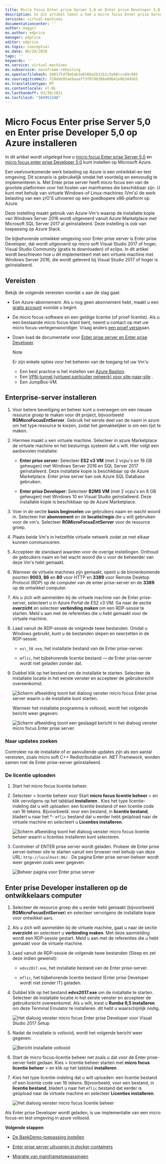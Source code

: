 ```yaml
---
title: Micro Focus Enter prise Server 5,0 en Enter prise Developer 5,0 op Azure installeren | Microsoft Docs
description: In dit artikel leest u hoe u micro focus Enter prise Server 5,0 en Enter prise Developer 5,0 op Microsoft Azure installeert.
services: virtual-machines
documentationcenter: ''
author: maggsl
ms.author: edprice
manager: edprice
editor: edprice
ms.topic: conceptual
ms.date: 06/29/2020
tags: ''
keywords: ''
ms.service: virtual-machines
ms.subservice: mainframe-rehosting
ms.openlocfilehash: 5001f5df8ebab3e8366a2b31b1c5eb8ccc69c985
ms.sourcegitcommit: f28ebb95ae9aaaff3f87d8388a09b41e0b3445b5
ms.translationtype: MT
ms.contentlocale: nl-NL
ms.lasthandoff: 03/30/2021
ms.locfileid: "104951348"
---
```

# <a name="install-micro-focus-enterprise-server-50-and-enterprise-developer-50-on-azure"></a>Micro Focus Enter prise Server 5,0 en Enter prise Developer 5,0 op Azure installeren

In dit artikel wordt uitgelegd hoe u [micro focus Enter prise Server 5,0](https://www.microfocus.com/documentation/enterprise-developer/ed50pu5/ES-WIN/GUID-F7D8FD6E-BDE0-4169-8D8C-96DDFFF6B495.html) en [micro focus enter prise Developer 5,0](https://www.microfocus.com/documentation/enterprise-developer/ed50/) kunt instellen op Microsoft Azure.

Een veelvoorkomende werk belasting op Azure is een ontwikkel-en test omgeving. Dit scenario is gebruikelijk omdat het voordelig en eenvoudig te implementeren is. Met Enter prise server heeft micro focus een van de grootste platformen voor het hosten van mainframes die beschikbaar zijn. U kunt met behulp van virtuele Windows-of Linux-machines (Vm's) de werk belasting van een z/O'S uitvoeren op een goedkopere x86-platform op Azure.

Deze instelling maakt gebruik van Azure-Vm's waarop de installatie kopie van Windows Server 2016 wordt uitgevoerd vanuit Azure Marketplace met Microsoft SQL Server 2017 al geïnstalleerd. Deze instelling is ook van toepassing op Azure Stack.

De bijbehorende ontwikkel omgeving voor Enter prise server is Enter prise Developer, dat wordt uitgevoerd op micro soft Visual Studio 2017 of hoger, Visual Studio Community (gratis te downloaden) of eclips. In dit artikel wordt beschreven hoe u dit implementeert met een virtuele machine met Windows Server 2016, die wordt geleverd bij Visual Studio 2017 of hoger is geïnstalleerd.

## <a name="prerequisites"></a>Vereisten

Bekijk de volgende vereisten voordat u aan de slag gaat:

-   Een Azure-abonnement. Als u nog geen abonnement hebt, maakt u een [gratis account](https://azure.microsoft.com/free/?WT.mc_id=A261C142F) voordat u begint.

-   De micro focus-software en een geldige licentie (of proef licentie). Als u een bestaande micro focus-klant bent, neemt u contact op met uw micro focus-vertegenwoordiger. Vraag anders [een proef versie](https://www.microfocus.com/products/enterprise-suite/enterprise-server/trial/)aan.

-   Down load de documentatie voor [Enter prise server en Enter prise Developer](https://www.microfocus.com/documentation/enterprise-developer/ed50/).

    > [!Note]
    > Er zijn enkele opties voor het beheren van de toegang tot uw Vm's:
    > -   Een best practice is het instellen van [Azure Bastion](https://azure.microsoft.com/services/azure-bastion/).
    > -   Een [VPN-tunnel (virtueel particulier netwerk) voor site-naar-site](../../../../vpn-gateway/vpn-gateway-create-site-to-site-rm-powershell.md) .
    > -   Een JumpBox-VM.

## <a name="install-enterprise-server"></a>Enterprise-server installeren

1.  Voor betere beveiliging en beheer kunt u overwegen om een nieuwe resource groep te maken voor dit project, bijvoorbeeld **RGMicroFocusEntServer**. Gebruik het eerste deel van de naam in azure om het type resource te kiezen, zodat het gemakkelijker is om een lijst te maken.

2.  Hiermee maakt u een virtuele machine. Selecteer in azure Marketplace de virtuele machine en het besturings systeem dat u wilt. Hier volgt een aanbevolen installatie:

    -   **Enter prise server:** Selecteer **ES2 v3 VM** (met 2 vcpu's en 16 GB geheugen) met Windows Server 2016 en SQL Server 2017 geïnstalleerd. Deze installatie kopie is beschikbaar op de Azure Marketplace. Enter prise server kan ook Azure SQL Database gebruiken.

    -   **Enter prise Developer:** Selecteer **B2MS VM** (met 2 vcpu's en 8 GB geheugen) met Windows 10 en Visual Studio geïnstalleerd. Deze installatie kopie is beschikbaar op de Azure Marketplace.

3.  Voer in de sectie **basis beginselen** uw gebruikers naam en wacht woord in. Selecteer het **abonnement** en de **locatie/regio** die u wilt gebruiken voor de vm's. Selecteer **RGMicroFocusEntServer** voor de resource groep.

4.  Plaats beide Vm's in hetzelfde virtuele netwerk zodat ze met elkaar kunnen communiceren.

5.  Accepteer de standaard waarden voor de overige instellingen. Onthoud de gebruikers naam en het wacht woord die u voor de beheerder van deze Vm's hebt gemaakt.

6.  Wanneer de virtuele machines zijn gemaakt, opent u de binnenkomende poorten **9003, 86** en **80** voor HTTP en **3389** voor Remote Desktop Protocol (RDP) op de computer van de enter prise-server en de **3389** op de ontwikkel computer.

7.  Als u zich wilt aanmelden bij de virtuele machine van de Enter prise-server, selecteert u in Azure Portal de ES2 v3 VM. Ga naar de sectie **overzicht** en selecteer **verbinding maken** om een RDP-sessie te starten. Meld u aan met de referenties die u hebt gemaakt voor de virtuele machine.

8.  Laad vanuit de RDP-sessie de volgende twee bestanden. Omdat u Windows gebruikt, kunt u de bestanden slepen en neerzetten in de RDP-sessie:

    -   `es\_50.exe`, het installatie bestand van de Enter prise-server.

    -   `mflic`, het bijbehorende licentie bestand — de Enter prise-server wordt niet geladen zonder dat.

9.  Dubbel klik op het bestand om de installatie te starten. Selecteer de installatie locatie in het eerste venster en accepteer de gebruiksrecht overeenkomst.

    ![Scherm afbeelding toont het dialoog venster micro focus Enter prise server waarin u de installatie kunt starten.](media/install-image-1.png)

    Wanneer het installatie programma is voltooid, wordt het volgende bericht weer gegeven:

    ![Scherm afbeelding toont een geslaagd bericht in het dialoog venster micro focus Enter prise server.](media/install-image-2.png)

 ### <a name="check-for-updates"></a>Naar updates zoeken

Controleer na de installatie of er aanvullende updates zijn als een aantal vereisten, zoals micro soft C++ Redistributable en .NET Framework, worden samen met de Enter prise-server geïnstalleerd.

### <a name="upload-the-license"></a>De licentie uploaden

1.  Start het micro focus licentie beheer.

2.  Selecteer  \> licentie beheer voor Start **micro focus licentie beheer** \> en klik vervolgens op het tabblad **installeren** . Kies het type licentie-indeling dat u wilt uploaden: een licentie bestand of een licentie code van 16 tekens. Bijvoorbeeld: voor een bestand, in **licentie bestand**, bladert u naar het *- `mflic` bestand dat u eerder hebt geüpload naar de virtuele machine en selecteert u **Licenties installeren**.

    ![Scherm afbeelding toont het dialoog venster micro focus licentie beheer waarin u licenties installeren kunt selecteren.](media/install-image-3.png)

3.  Controleer of ENTER prise server wordt geladen. Probeer de Enter prise server-beheer site te starten vanuit een browser met behulp van deze URL: `http://localhost:86/` . De pagina Enter prise server-beheer wordt weer gegeven zoals weer gegeven.

    ![Beheer pagina voor Enter prise server](media/install-image-4.png)

## <a name="install-enterprise-developer-on-the-developer-machine"></a>Enter prise Developer installeren op de ontwikkelaars computer

1.  Selecteer de resource groep die u eerder hebt gemaakt (bijvoorbeeld **RGMicroFocusEntServer**) en selecteer vervolgens de installatie kopie voor ontwikkel aars.

2.  Als u zich wilt aanmelden bij de virtuele machine, gaat u naar de sectie **overzicht** en selecteert u **verbinding maken**. Met deze aanmelding wordt een RDP-sessie gestart. Meld u aan met de referenties die u hebt gemaakt voor de virtuele machine.

3.  Laad vanuit de RDP-sessie de volgende twee bestanden (Sleep en zet deze indien gewenst):

    -   `edvs2017.exe`, het installatie bestand van de Enter prise-server.

    -   `mflic`, het bijbehorende licentie bestand (Enter prise Developer wordt niet zonder IT) geladen.

4.  Dubbel klik op het bestand **edvs2017.exe** om de installatie te starten. Selecteer de installatie locatie in het eerste venster en accepteer de gebruiksrecht overeenkomst. Als u wilt, kiest u **Rumba 9,5 installeren** om deze Terminal Emulator te installeren. dit hebt u waarschijnlijk nodig.

    ![Het dialoog venster micro focus Enter prise Developer voor Visual Studio 2017 Setup](media/install-image-5.png)

5.  Nadat de installatie is voltooid, wordt het volgende bericht weer gegeven:

    ![Bericht installatie voltooid](media/install-image-6.png)

6.  Start de micro focus-licentie beheer net zoals u dat voor de Enter prise-server hebt gedaan. Kies  \> licentie beheer starten met **micro focus licentie beheer** \> en klik op het tabblad **installeren** .

7.  Kies het type licentie-indeling dat u wilt uploaden: een licentie bestand of een licentie code van 16 tekens. Bijvoorbeeld, voor een bestand, in **licentie bestand**, bladert u naar het `mflic` bestand dat eerder is geüpload naar de virtuele machine en selecteer  **Licenties installeren**.

    ![Het dialoog venster micro focus licentie beheer](media/install-image-7.png)

Als Enter prise Developer wordt geladen, is uw implementatie van een micro focus-en test omgeving in azure voltooid.

**Volgende stappen**

-   [De BankDemo-toepassing instellen](./demo.md)

-   [Enter prise server uitvoeren in docker-containers](./run-enterprise-server-container.md)

-   [Migratie van mainframetoepassingen](/azure/architecture/cloud-adoption/infrastructure/mainframe-migration/application-strategies)